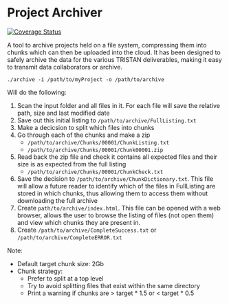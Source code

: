 # Project Archiver

[![Coverage Status](https://coveralls.io/repos/github/Bioxydyn/project-archiver/badge.svg?branch=main)](https://coveralls.io/github/Bioxydyn/project-archiver?branch=main)

A tool to archive projects held on a file system, compressing them into chunks which can then be uploaded into the cloud. It has been designed to safely archive the data for the various TRISTAN deliverables, making it easy to transmit data collaborators or archive.

    ./archive -i /path/to/myProject -o /path/to/archive

Will do the following:

1. Scan the input folder and all files in it. For each file will save the relative path, size and last modified date
2. Save out this initial listing to `/path/to/archive/FullListing.txt`
3. Make a decicsion to split which files into chunks
4. Go through each of the chunks and make a zip
    - `/path/to/archive/Chunks/00001/ChunkListing.txt`
    - `/path/to/archive/Chunks/00001/Chunk00001.zip`
5. Read back the zip file and check it contains all expected files and their size is as expected from the full listing
    - `/path/to/archive/Chunks/00001/ChunkCheck.txt`
6. Save the decision to `/path/to/archive/ChunkDictionary.txt`. This file will allow a future reader to identify which of the files in FullListing are stored in which chunks, thus allowing them to access them without downloading the full archive
7. Create `path/to/archive/index.html`. This file can be opened with a web browser, allows the user to browse the listing of
files (not open them) and view which chunks they are present in.
7.  Create `/path/to/archive/CompleteSuccess.txt` or `/path/to/archive/CompleteERROR.txt`

Note: 

- Default target chunk size: 2Gb
- Chunk strategy:
   - Prefer to split at a top level
   - Try to avoid splitting files that exist within the same directory
   - Print a warning if chunks are > target * 1.5 or < target * 0.5
